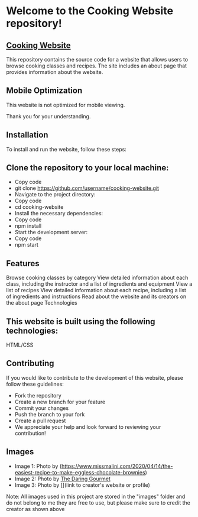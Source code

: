 # Welcome to the Cooking Website repository!

## [Cooking Website](https://aditishelke.github.io/Cooking-Website/)
This repository contains the source code for a website that allows users to browse cooking classes and recipes. The site includes an about page that provides information about the website.

## Mobile Optimization

This website is not optimized for mobile viewing.

Thank you for your understanding.


## Installation
To install and run the website, follow these steps:

## Clone the repository to your local machine:
- Copy code
- git clone https://github.com/username/cooking-website.git
- Navigate to the project directory:
- Copy code
- cd cooking-website
- Install the necessary dependencies:
- Copy code
- npm install
- Start the development server:
- Copy code
- npm start

## Features
Browse cooking classes by category
View detailed information about each class, including the instructor and a list of ingredients and equipment
View a list of recipes
View detailed information about each recipe, including a list of ingredients and instructions
Read about the website and its creators on the about page
Technologies

## This website is built using the following technologies:

HTML/CSS

## Contributing
If you would like to contribute to the development of this website, please follow these guidelines:

- Fork the repository
- Create a new branch for your feature
- Commit your changes
- Push the branch to your fork
- Create a pull request
- We appreciate your help and look forward to reviewing your contribution!

## Images

- Image 1: Photo by (https://www.missmalini.com/2020/04/14/the-easiest-recipe-to-make-eggless-chocolate-brownies)
- Image 2: Photo by [The Daring Gourmet](https://www.daringgourmet.com/homemade-teriyaki-sauce/)
- Image 3: Photo by [](link to creator's website or profile)

Note: All images used in this project are stored in the "images" folder and do not belong to me they are free to use, but please make sure to credit the creator as shown above 


